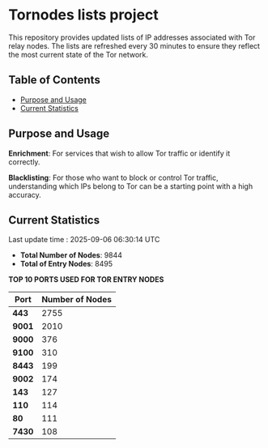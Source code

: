 # Tornodes lists project

This repository provides updated lists of IP addresses associated with Tor relay nodes. The lists are refreshed every 30 minutes to ensure they reflect the most current state of the Tor network.

## Table of Contents

- [Purpose and Usage](#purpose-and-usage)
- [Current Statistics](#current-statistics)


## Purpose and Usage

**Enrichment**: For services that wish to allow Tor traffic or identify it correctly.

**Blacklisting**: For those who want to block or control Tor traffic, understanding which IPs belong to Tor can be a starting point with a high accuracy.

## Current Statistics

Last update time : 2025-09-06 06:30:14 UTC

- **Total Number of Nodes**: 9844
- **Total of Entry Nodes**: 8495

**TOP 10 PORTS USED FOR TOR ENTRY NODES**

| **Port** | **Number of Nodes** |
|------|-----------------|
| **443**   | 2755  |
| **9001**   | 2010  |
| **9000**   | 376  |
| **9100**   | 310  |
| **8443**   | 199  |
| **9002**   | 174  |
| **143**   | 127  |
| **110**   | 114  |
| **80**   | 111  |
| **7430**   | 108  |

